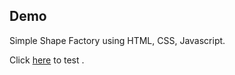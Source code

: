 ## Demo

Simple Shape Factory using HTML, CSS, Javascript.

Click [here]( https://mrkunalmittal.github.io/Shape-Factory/) to test .